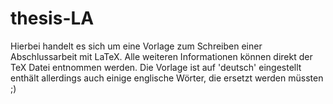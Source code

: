 # thesis-LA
Hierbei handelt es sich um eine Vorlage zum Schreiben einer Abschlussarbeit mit LaTeX. Alle weiteren Informationen können direkt der TeX Datei entnommen werden. Die Vorlage ist auf 'deutsch' eingestellt enthält allerdings auch einige englische Wörter, die ersetzt werden müssten ;)